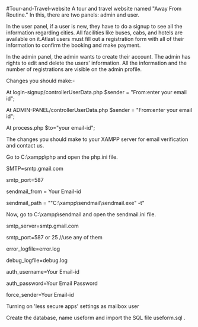 #Tour-and-Travel-website
A tour and travel website named "Away From Routine." In this, there are two panels: admin and user.



In the user panel, if a user is new, they have to do a signup to see all the information regarding cities. All facilities like buses, cabs, and hotels are available on it.Atlast users must fill out a registration form with all of their information to confirm the booking and make payment.


In the admin panel, the admin wants to create their account. The admin has rights to edit and delete the users' information. All the information and the number of registrations are visible on the admin profile.

Changes you should make:-

At  login-signup/controllerUserData.php
$sender = "From:enter your email id";

At  ADMIN-PANEL/controllerUserData.php
$sender = "From:enter your email id";

At process.php
$to="your email-id";

The changes you should make to your XAMPP server for email verification and contact us.  

 Go to C:\xampp\php and open the php.ini file.
 
SMTP=smtp.gmail.com

smtp_port=587

sendmail_from = Your Email-id

sendmail_path = "\"C:\xampp\sendmail\sendmail.exe\" -t"


Now, go to C:\xampp\sendmail and open the sendmail.ini file.

smtp_server=smtp.gmail.com

smtp_port=587 or 25 //use any of them

error_logfile=error.log

debug_logfile=debug.log

auth_username=Your Email-id

auth_password=Your  Email Password

force_sender=Your Email-id

 Turning on 'less secure apps' settings as mailbox user

Create the database, name useform and import the SQL file useform.sql .

